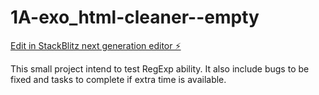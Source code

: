 # 1A-exo_html-cleaner--empty

[Edit in StackBlitz next generation editor ⚡️](https://stackblitz.com/~/github.com/sylvaingml/1A-exo_html-cleaner--empty)

This small project intend to test RegExp ability.
It also include bugs to be fixed and tasks to complete if extra time is available.
